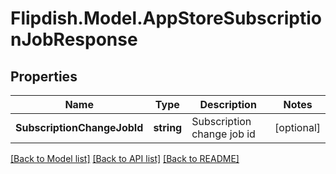 # Flipdish.Model.AppStoreSubscriptionJobResponse
## Properties

Name | Type | Description | Notes
------------ | ------------- | ------------- | -------------
**SubscriptionChangeJobId** | **string** | Subscription change job id | [optional] 

[[Back to Model list]](../README.md#documentation-for-models) [[Back to API list]](../README.md#documentation-for-api-endpoints) [[Back to README]](../README.md)


